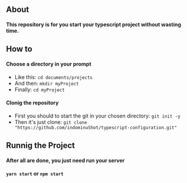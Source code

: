 ## About

#### This repository is for you start your typescript project without wasting time.

## How to

#### Choose a directory in your prompt
- Like this:   `cd documents/projects`
- And then:   `mkdir myProject`
- Finally:   `cd myProject`

#### Clonig the repository

- First you should to start the git in your chosen directory: `git init -y`
- Then it's just clone: `git clone "https://github.com/indominuShot/typescript-configuration.git"`

## Runnig the Project

#### After all are done, you just need run your server
#### `yarn start` or `npm start`
